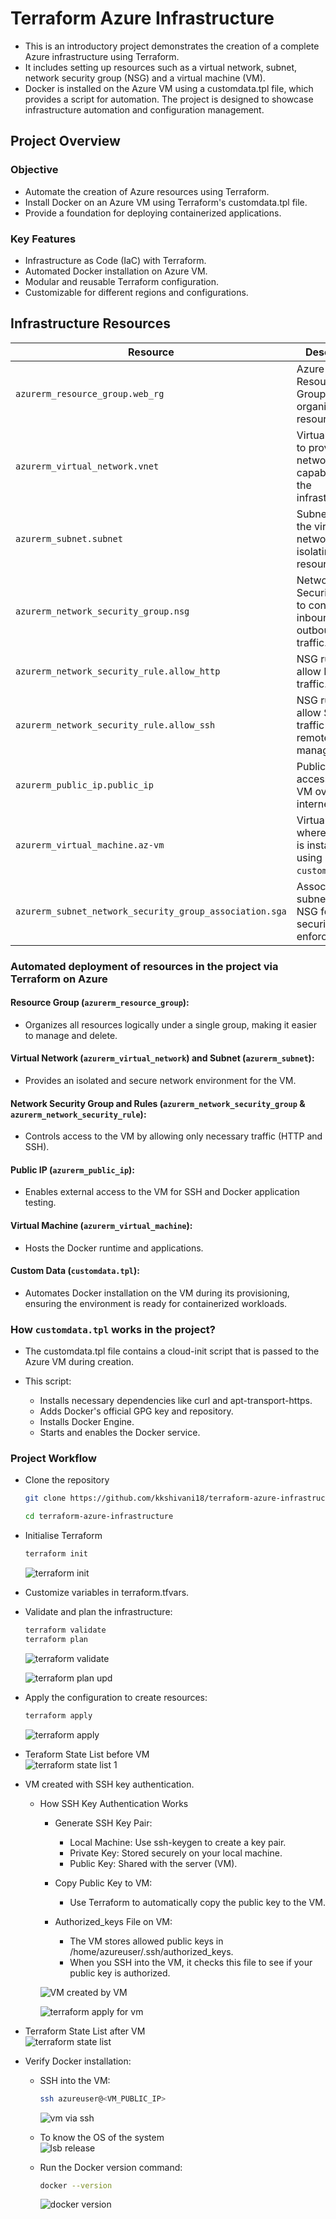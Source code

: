 # Terraform Azure Infrastructure

- This is an introductory project demonstrates the creation of a complete Azure infrastructure using Terraform. 
- It includes setting up resources such as a virtual network, subnet, network security group (NSG) and a virtual machine (VM). 
- Docker is installed on the Azure VM using a customdata.tpl file, which provides a script for automation. The project is designed to showcase infrastructure automation and configuration management.

## Project Overview
### Objective
- Automate the creation of Azure resources using Terraform.
- Install Docker on an Azure VM using Terraform's customdata.tpl file.
- Provide a foundation for deploying containerized applications.  

### Key Features
- Infrastructure as Code (IaC) with Terraform.
- Automated Docker installation on Azure VM.
- Modular and reusable Terraform configuration.
- Customizable for different regions and configurations.

## Infrastructure Resources
| **Resource**                       | **Description**                                                                                   |
|------------------------------------|---------------------------------------------------------------------------------------------------|
| `azurerm_resource_group.web_rg`    | Azure Resource Group to organize all resources.                                                  |
| `azurerm_virtual_network.vnet`     | Virtual Network to provide networking capabilities for the infrastructure.                       |
| `azurerm_subnet.subnet`            | Subnet within the virtual network for isolating resources.                                       |
| `azurerm_network_security_group.nsg` | Network Security Group to control inbound and outbound traffic.                                 |
| `azurerm_network_security_rule.allow_http` | NSG rule to allow HTTP traffic.                                                                |
| `azurerm_network_security_rule.allow_ssh` | NSG rule to allow SSH traffic for remote management.                                           |
| `azurerm_public_ip.public_ip`      | Public IP for accessing the VM over the internet.                                                |
| `azurerm_virtual_machine.az-vm`    | Virtual Machine where Docker is installed using `customdata.tpl`.                               |
| `azurerm_subnet_network_security_group_association.sga` | Associates the subnet with the NSG for security enforcement.                                   |

### Automated deployment of resources in the project via Terraform on Azure

#### Resource Group (`azurerm_resource_group`):
- Organizes all resources logically under a single group, making it easier to manage and delete.

#### Virtual Network (`azurerm_virtual_network`) and Subnet (`azurerm_subnet`):
- Provides an isolated and secure network environment for the VM.

#### Network Security Group and Rules (`azurerm_network_security_group` & `azurerm_network_security_rule`):
- Controls access to the VM by allowing only necessary traffic (HTTP and SSH).

#### Public IP (`azurerm_public_ip`):
- Enables external access to the VM for SSH and Docker application testing.

#### Virtual Machine (`azurerm_virtual_machine`):
- Hosts the Docker runtime and applications.

#### Custom Data (`customdata.tpl`):
- Automates Docker installation on the VM during its provisioning, ensuring the environment is ready for containerized workloads.

### How `customdata.tpl` works in the project?
- The customdata.tpl file contains a cloud-init script that is passed to the Azure VM during creation.  

- This script:
    - Installs necessary dependencies like curl and apt-transport-https.
    - Adds Docker's official GPG key and repository.
    - Installs Docker Engine.
    - Starts and enables the Docker service.

### Project Workflow  

- Clone the repository 
    ```bash
    git clone https://github.com/kkshivani18/terraform-azure-infrastructure.git
    ```

    ```bash
    cd terraform-azure-infrastructure
    ```

- Initialise Terraform
    ```bash
    terraform init
    ```
    ![terraform init](<./images/terraform init.png>)

- Customize variables in terraform.tfvars.  

- Validate and plan the infrastructure:  
    ```bash
    terraform validate
    terraform plan
    ```  

    ![terraform validate](<./images/terraform validate.png>)  

    ![terraform plan upd](<./images/terraform plan upd.png>)

- Apply the configuration to create resources:  
    ```bash
    terraform apply
    ```  

    ![terraform apply](<./images/terraform apply.png>)

- Teraform State List before VM  
    ![terraform state list 1](<./images/state list bef.png>)

- VM created with SSH key authentication. 
    - How SSH Key Authentication Works
        - Generate SSH Key Pair:
            - Local Machine: Use ssh-keygen to create a key pair.
            - Private Key: Stored securely on your local machine.
            - Public Key: Shared with the server (VM).

        - Copy Public Key to VM:
            - Use Terraform to automatically copy the public key to the VM.

        - Authorized_keys File on VM:
            - The VM stores allowed public keys in /home/azureuser/.ssh/authorized_keys.
            - When you SSH into the VM, it checks this file to see if your public key is authorized.

        ![VM created by VM](<./images/vm ssh.png>)  

        ![terraform apply for vm](<./images/vm apply.png>)  

- Terraform State List after VM  
    ![terraform state list](<./images/state list after.png>)

- Verify Docker installation:  
    - SSH into the VM:  
        ```bash
        ssh azureuser@<VM_PUBLIC_IP>
        ```  
        ![vm via ssh](<./images/vm via ssh.png>)  

    - To know the OS of the system  
    ![lsb release](<./images/lsb_release.png>)

    - Run the Docker version command:  
        ```bash
        docker --version
        ```  
        ![docker version](<./images/docker version.png>)

